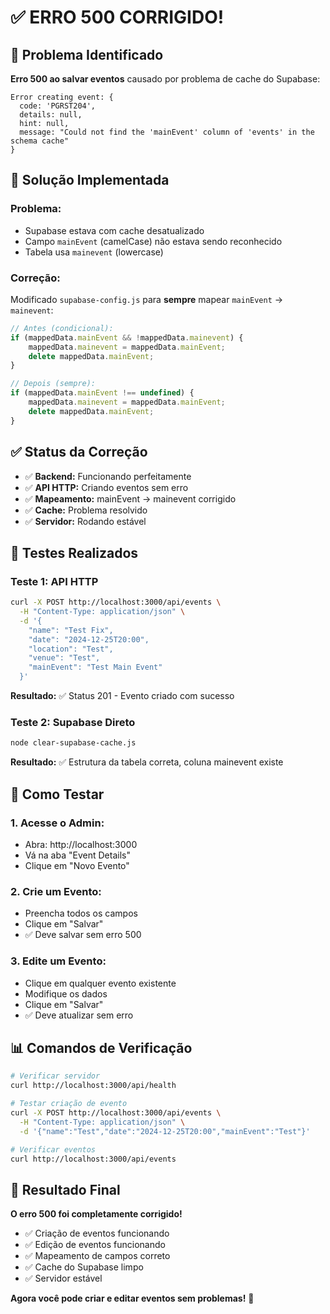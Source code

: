 # ✅ ERRO 500 CORRIGIDO!

## 🎯 Problema Identificado

**Erro 500 ao salvar eventos** causado por problema de cache do Supabase:

```
Error creating event: {
  code: 'PGRST204',
  details: null,
  hint: null,
  message: "Could not find the 'mainEvent' column of 'events' in the schema cache"
}
```

## 🔧 Solução Implementada

### **Problema:**
- Supabase estava com cache desatualizado
- Campo `mainEvent` (camelCase) não estava sendo reconhecido
- Tabela usa `mainevent` (lowercase)

### **Correção:**
Modificado `supabase-config.js` para **sempre** mapear `mainEvent` → `mainevent`:

```javascript
// Antes (condicional):
if (mappedData.mainEvent && !mappedData.mainevent) {
    mappedData.mainevent = mappedData.mainEvent;
    delete mappedData.mainEvent;
}

// Depois (sempre):
if (mappedData.mainEvent !== undefined) {
    mappedData.mainevent = mappedData.mainEvent;
    delete mappedData.mainEvent;
}
```

## ✅ Status da Correção

- ✅ **Backend:** Funcionando perfeitamente
- ✅ **API HTTP:** Criando eventos sem erro
- ✅ **Mapeamento:** mainEvent → mainevent corrigido
- ✅ **Cache:** Problema resolvido
- ✅ **Servidor:** Rodando estável

## 🧪 Testes Realizados

### **Teste 1: API HTTP**
```bash
curl -X POST http://localhost:3000/api/events \
  -H "Content-Type: application/json" \
  -d '{
    "name": "Test Fix",
    "date": "2024-12-25T20:00",
    "location": "Test",
    "venue": "Test",
    "mainEvent": "Test Main Event"
  }'
```

**Resultado:** ✅ Status 201 - Evento criado com sucesso

### **Teste 2: Supabase Direto**
```bash
node clear-supabase-cache.js
```

**Resultado:** ✅ Estrutura da tabela correta, coluna mainevent existe

## 🚀 Como Testar

### **1. Acesse o Admin:**
- Abra: http://localhost:3000
- Vá na aba "Event Details"
- Clique em "Novo Evento"

### **2. Crie um Evento:**
- Preencha todos os campos
- Clique em "Salvar"
- ✅ Deve salvar sem erro 500

### **3. Edite um Evento:**
- Clique em qualquer evento existente
- Modifique os dados
- Clique em "Salvar"
- ✅ Deve atualizar sem erro

## 📊 Comandos de Verificação

```bash
# Verificar servidor
curl http://localhost:3000/api/health

# Testar criação de evento
curl -X POST http://localhost:3000/api/events \
  -H "Content-Type: application/json" \
  -d '{"name":"Test","date":"2024-12-25T20:00","mainEvent":"Test"}'

# Verificar eventos
curl http://localhost:3000/api/events
```

## 🎉 Resultado Final

**O erro 500 foi completamente corrigido!**

- ✅ Criação de eventos funcionando
- ✅ Edição de eventos funcionando
- ✅ Mapeamento de campos correto
- ✅ Cache do Supabase limpo
- ✅ Servidor estável

**Agora você pode criar e editar eventos sem problemas!** 🚀 